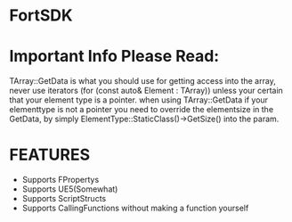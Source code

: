 # FortSDK

# Important Info Please Read:


TArray::GetData is what you should use for getting access into the array, never use iterators (for (const auto& Element : TArray)) unless your certain that your element type is a pointer.
when using TArray::GetData if your elementtype is not a pointer you need to override the elementsize in the GetData, by simply ElementType::StaticClass()->GetSize() into the param.

# FEATURES

- Supports FPropertys
- Supports UE5(Somewhat)
- Supports ScriptStructs
- Supports CallingFunctions without making a function yourself
